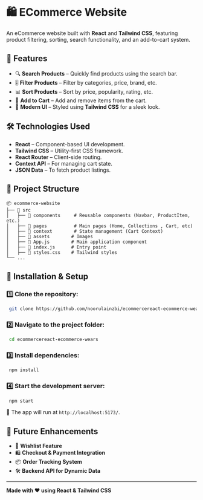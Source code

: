 # 🛍️ ECommerce Website

An eCommerce website built with **React** and **Tailwind CSS**, featuring product filtering, sorting, search functionality, and an add-to-cart system.

## 🚀 Features

- 🔍 **Search Products** – Quickly find products using the search bar.
- 🎚️ **Filter Products** – Filter by categories, price, brand, etc.
- 📊 **Sort Products** – Sort by price, popularity, rating, etc.
- 🛒 **Add to Cart** – Add and remove items from the cart.
- 🎨 **Modern UI** – Styled using **Tailwind CSS** for a sleek look.

## 🛠️ Technologies Used

- **React** – Component-based UI development.
- **Tailwind CSS** – Utility-first CSS framework.
- **React Router** – Client-side routing.
- **Context API** – For managing cart state.
- **JSON Data** – To fetch product listings.

## 📂 Project Structure

```
📦 ecommerce-website
├── 📁 src
│   ├── 📁 components     # Reusable components (Navbar, ProductItem, etc.)
│   ├── 📁 pages          # Main pages (Home, Collections , Cart, etc)
│   ├── 📁 context        # State management (Cart Context)
│   ├── 📁 assets        # Images
│   ├── 📄 App.js        # Main application component
│   ├── 📄 index.js      # Entry point
│   ├── 📄 styles.css    # Tailwind styles
└── ...
```

## 🚀 Installation & Setup

### 1️⃣ Clone the repository:

```sh
 git clone https://github.com/noorulainzbi/ecommercereact-ecommerce-wears.git
```

### 2️⃣ Navigate to the project folder:

```sh
 cd ecommercereact-ecommerce-wears
```

### 3️⃣ Install dependencies:

```sh
 npm install
```

### 4️⃣ Start the development server:

```sh
 npm start
```

🔗 The app will run at `http://localhost:5173/`.

## 🌟 Future Enhancements

- 🛒 **Wishlist Feature**
- 🛍️ **Checkout & Payment Integration**
- 📦 **Order Tracking System**
- 🛠️ **Backend API for Dynamic Data**

---

**Made with ❤️ using React & Tailwind CSS**
